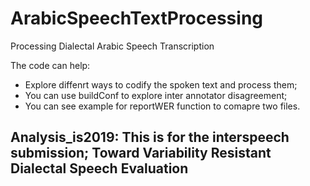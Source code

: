# ArabicSpeechTextProcessing
Processing Dialectal Arabic Speech Transcription


The code can help:
  - Explore diffenrt ways to codify the spoken text and process them;
  - You can use buildConf to explore inter annotator disagreement;
  - You can see example for reportWER function to comapre two files.

## Analysis_is2019: This is for the interspeech submission; Toward Variability Resistant Dialectal Speech Evaluation

